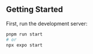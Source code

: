 ## Getting Started

First, run the development server:

```bash
pnpm run start
# or
npx expo start
```
